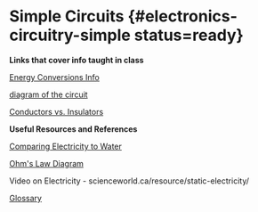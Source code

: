 # Simple Circuits {#electronics-circuitry-simple status=ready}

<!-- gwnote: While there are many great links that explain circuits, I think the links could use a proper introduction with a brief background. Consider giving an overview of simple circuits, and linking to the resources when appropriate. -->

**Links that cover info taught in class**

[Energy Conversions Info](https://www.toppr.com/bytes/energy-conversion/)

[diagram of the circuit](https://www.resistorguide.com/pictures/resistors-in-LED-circuits.png)

[Conductors vs. Insulators](https://www.youtube.com/watch?v=Y66PW1nIea0)



**Useful Resources and References**

[Comparing Electricity to Water](https://www.windows2universe.org/physical_science/physics/electricity/circuit_analogy_water_pipes.html)

[Ohm's Law Diagram](https://www.dreamstime.com/ohms-law-vector-illustration-fun-physics-mathematical-equation-explanation-colorful-ohm-volt-men-rushing-ampere-image177188389)

Video on Electricity - scienceworld.ca/resource/static-electricity/

[Glossary](https://docs.google.com/document/d/1LJzESfH8VnLDAitNTwwa-iDZs-zY-KM2v1EuWFoLz6A/edit?usp=sharing)
